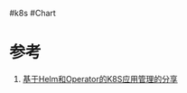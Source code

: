 #k8s #Chart

# 参考
1. [基于Helm和Operator的K8S应用管理的分享](https://www.infoq.cn/article/uV28wdyJsS6mtQqYelvU)
